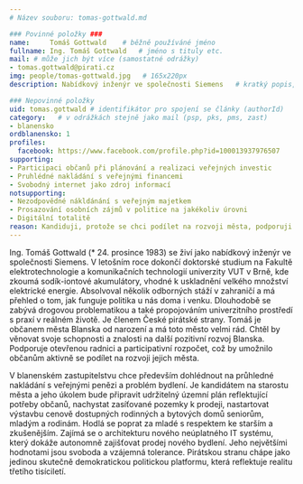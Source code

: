 ```yaml
---
# Název souboru: tomas-gottwald.md

### Povinné položky ###
name:     Tomáš Gottwald  	# běžně používáné jméno
fullname: Ing. Tomáš Gottwald  	# jméno s tituly etc.
mail: # může jich být více (samostatné odrážky)
- tomas.gottwald@pirati.cz
img: people/tomas-gottwald.jpg   # 165x220px
description: Nabídkový inženýr ve společnosti Siemens 	# kratký popis, max 160 znaků

### Nepovinné položky
uid: tomas.gottwald # identifikátor pro spojení se články (authorId)
category: 	# v odrážkách stejně jako mail (psp, pks, pms, zast)
- blanensko
ordblanensko: 1
profiles:
  facebook: https://www.facebook.com/profile.php?id=100013937976507
supporting:
- Participaci občanů při plánování a realizaci veřejných investic
- Pruhlédné nakládání s veřejnými financemi
- Svobodný internet jako zdroj informací
notsupporting:
- Nezodpovědné nákldánání s veřejným majetkem
- Prosazování osobních zájmů v politice na jakékoliv úrovni
- Digitální totalitě
reason: Kandiduji, protože se chci podílet na rozvoji města, podporuji otevřenou radnici a participativní rozpočet.
---
```


Ing. Tomáš Gottwald (* 24. prosince 1983) se živí jako nabídkový inženýr ve společnosti Siemens. V letošním roce dokončí doktorské studium na Fakultě elektrotechnologie a komunikačních technologií univerzity VUT v Brně, kde zkoumá sodík-iontové akumulátory, vhodné k uskladnění velkého množství elektrické energie. Absolvoval několik odborných stáží v zahraničí a má přehled o tom, jak funguje politika u nás doma i venku. Dlouhodobě se zabývá drogovou problematikou a také propojováním univerzitního prostředí s praxí v reálném životě. Je členem České pirátské strany. Tomáš je občanem města Blanska od narození a má toto město velmi rád. Chtěl by věnovat svoje schopnosti a znalosti na další pozitivní rozvoj Blanska. Podporuje otevřenou radnici a participativní rozpočet, což by umožnilo občanům aktivně se podílet na rozvoji jejich města.

V blanenském zastupitelstvu chce především dohlédnout na průhledné nakládání s veřejnými penězi a problém bydlení. Je kandidátem na starostu města a jeho úkolem bude připravit udržitelný územní plán reflektující potřeby občanů, nachystat zasíťované pozemky k prodeji, nastartovat výstavbu cenově dostupných rodinných a bytových domů seniorům, mladým a rodinám. Hodlá se poprat za mladé s respektem ke starším a zkušenějším. Zajímá se o architekturu nového neúplatného IT systému, který dokáže autonomně zajišťovat prodej nového bydlení. Jeho největšími hodnotami jsou svoboda a vzájemná tolerance. Pirátskou stranu chápe jako jedinou skutečně demokratickou politickou platformu, která reflektuje realitu třetího tisíciletí.
